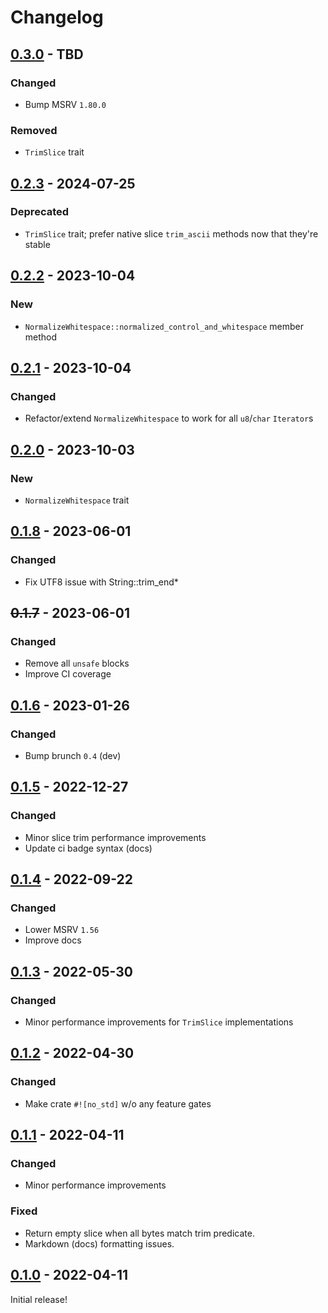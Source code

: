 # Changelog


## [0.3.0](https://github.com/Blobfolio/trimothy/releases/tag/v0.3.0) - TBD

### Changed

* Bump MSRV `1.80.0`

### Removed

* `TrimSlice` trait



## [0.2.3](https://github.com/Blobfolio/trimothy/releases/tag/v0.2.3) - 2024-07-25

### Deprecated

* `TrimSlice` trait; prefer native slice `trim_ascii` methods now that they're stable



## [0.2.2](https://github.com/Blobfolio/trimothy/releases/tag/v0.2.2) - 2023-10-04

### New

* `NormalizeWhitespace::normalized_control_and_whitespace` member method



## [0.2.1](https://github.com/Blobfolio/trimothy/releases/tag/v0.2.1) - 2023-10-04

### Changed

* Refactor/extend `NormalizeWhitespace` to work for all `u8`/`char` `Iterator`s



## [0.2.0](https://github.com/Blobfolio/trimothy/releases/tag/v0.2.0) - 2023-10-03

### New

* `NormalizeWhitespace` trait



## [0.1.8](https://github.com/Blobfolio/trimothy/releases/tag/v0.1.8) - 2023-06-01

### Changed

* Fix UTF8 issue with String::trim_end*



## ~~0.1.7~~ - 2023-06-01

### Changed

* Remove all `unsafe` blocks
* Improve CI coverage



## [0.1.6](https://github.com/Blobfolio/trimothy/releases/tag/v0.1.6) - 2023-01-26

### Changed

* Bump brunch `0.4` (dev)



## [0.1.5](https://github.com/Blobfolio/trimothy/releases/tag/v0.1.5) - 2022-12-27

### Changed

* Minor slice trim performance improvements
* Update ci badge syntax (docs)



## [0.1.4](https://github.com/Blobfolio/trimothy/releases/tag/v0.1.4) - 2022-09-22

### Changed

* Lower MSRV `1.56`
* Improve docs



## [0.1.3](https://github.com/Blobfolio/trimothy/releases/tag/v0.1.3) - 2022-05-30

### Changed

* Minor performance improvements for `TrimSlice` implementations



## [0.1.2](https://github.com/Blobfolio/trimothy/releases/tag/v0.1.2) - 2022-04-30

### Changed

* Make crate `#![no_std]` w/o any feature gates



## [0.1.1](https://github.com/Blobfolio/trimothy/releases/tag/v0.1.1) - 2022-04-11

### Changed

* Minor performance improvements

### Fixed

* Return empty slice when all bytes match trim predicate.
* Markdown (docs) formatting issues.



## [0.1.0](https://github.com/Blobfolio/trimothy/releases/tag/v0.1.0) - 2022-04-11

Initial release!
